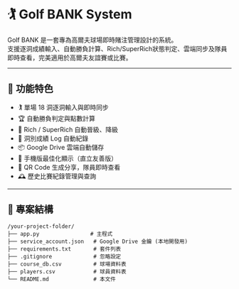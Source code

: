 # 🏌️ Golf BANK System

Golf BANK 是一套專為高爾夫球場即時賭注管理設計的系統。  
支援逐洞成績輸入、自動勝負計算、Rich/SuperRich狀態判定、雲端同步及隊員即時查看，完美適用於高爾夫友誼賽或比賽。

---

## 🚀 功能特色

- 🏌️ 單場 18 洞逐洞輸入與即時同步
- 🏆 自動勝負判定與點數計算
- 👑 Rich / SuperRich 自動晉級、降級
- 📖 洞別成績 Log 自動紀錄
- 📦 Google Drive 雲端自動儲存
- 📱 手機版最佳化顯示（直立友善版）
- 🔗 QR Code 生成分享，隊員即時查看
- 🕰️ 歷史比賽紀錄管理與查詢

---

## 📂 專案結構

```plaintext
/your-project-folder/
├── app.py                # 主程式
├── service_account.json   # Google Drive 金鑰 (本地開發用)
├── requirements.txt       # 套件列表
├── .gitignore             # 忽略設定
├── course_db.csv          # 球場資料表
├── players.csv            # 球員資料表
└── README.md              # 本文件
